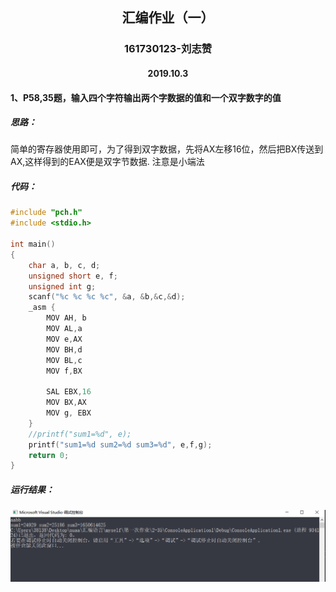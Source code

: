
## <center>汇编作业（一）</center>
### <center>161730123-刘志赞</center>
#### <center>2019.10.3</center>
#### 1、P58,35题，输入四个字符输出两个字数据的值和一个双字数字的值
##### 思路：
简单的寄存器使用即可，为了得到双字数据，先将AX左移16位，然后把BX传送到AX,这样得到的EAX便是双字节数据.
注意是小端法
##### 代码：
```c
#include "pch.h"
#include <stdio.h>

int main()
{
	char a, b, c, d;
	unsigned short e, f;
	unsigned int g;
	scanf("%c %c %c %c", &a, &b,&c,&d);
	_asm {
		MOV AH, b
		MOV AL,a
		MOV e,AX
		MOV BH,d
		MOV BL,c
		MOV f,BX

		SAL EBX,16
		MOV BX,AX
		MOV g, EBX
	}
	//printf("sum1=%d", e);
	printf("sum1=%d sum2=%d sum3=%d", e,f,g);
	return 0;
}
```
##### 运行结果：
![](1.png)